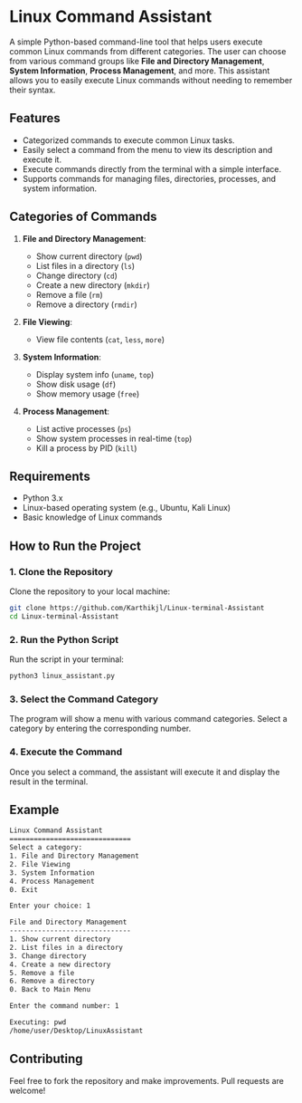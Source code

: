 
# Linux Command Assistant

A simple Python-based command-line tool that helps users execute common Linux commands from different categories. The user can choose from various command groups like **File and Directory Management**, **System Information**, **Process Management**, and more. This assistant allows you to easily execute Linux commands without needing to remember their syntax.

## Features

- Categorized commands to execute common Linux tasks.
- Easily select a command from the menu to view its description and execute it.
- Execute commands directly from the terminal with a simple interface.
- Supports commands for managing files, directories, processes, and system information.

## Categories of Commands

1. **File and Directory Management**:
   - Show current directory (`pwd`)
   - List files in a directory (`ls`)
   - Change directory (`cd`)
   - Create a new directory (`mkdir`)
   - Remove a file (`rm`)
   - Remove a directory (`rmdir`)

2. **File Viewing**:
   - View file contents (`cat`, `less`, `more`)

3. **System Information**:
   - Display system info (`uname`, `top`)
   - Show disk usage (`df`)
   - Show memory usage (`free`)

4. **Process Management**:
   - List active processes (`ps`)
   - Show system processes in real-time (`top`)
   - Kill a process by PID (`kill`)

## Requirements

- Python 3.x
- Linux-based operating system (e.g., Ubuntu, Kali Linux)
- Basic knowledge of Linux commands

## How to Run the Project

### 1. Clone the Repository
Clone the repository to your local machine:

```bash
git clone https://github.com/Karthikjl/Linux-terminal-Assistant
cd Linux-terminal-Assistant
```

### 2. Run the Python Script
Run the script in your terminal:

```bash
python3 linux_assistant.py
```

### 3. Select the Command Category
The program will show a menu with various command categories. Select a category by entering the corresponding number.

### 4. Execute the Command
Once you select a command, the assistant will execute it and display the result in the terminal.

## Example

```bash
Linux Command Assistant
==============================
Select a category:
1. File and Directory Management
2. File Viewing
3. System Information
4. Process Management
0. Exit

Enter your choice: 1

File and Directory Management
------------------------------
1. Show current directory
2. List files in a directory
3. Change directory
4. Create a new directory
5. Remove a file
6. Remove a directory
0. Back to Main Menu

Enter the command number: 1

Executing: pwd
/home/user/Desktop/LinuxAssistant
```

## Contributing

Feel free to fork the repository and make improvements. Pull requests are welcome!


